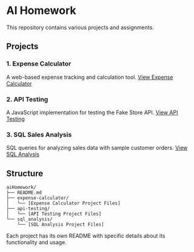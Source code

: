 # AI Homework

This repository contains various projects and assignments.

## Projects

### 1. Expense Calculator
A web-based expense tracking and calculation tool.
[View Expense Calculator](expense-calculator/)

### 2. API Testing
A JavaScript implementation for testing the Fake Store API.
[View API Testing](api-testing/)

### 3. SQL Sales Analysis
SQL queries for analyzing sales data with sample customer orders.
[View SQL Analysis](sql_analysis/)

## Structure
```
aiHomework/
├── README.md
├── expense-calculator/
│   └── [Expense Calculator Project Files]
├── api-testing/
│   └── [API Testing Project Files]
└── sql_analysis/
    └── [SQL Analysis Project Files]
```

Each project has its own README with specific details about its functionality and usage.
